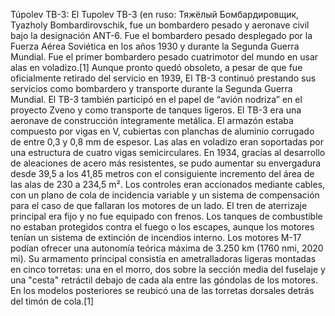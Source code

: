 Túpolev TB-3: El Tupolev TB-3 (en ruso: Тяжёлый Бомбардировщик, Tyazholy Bombardirovschik, fue un bombardero pesado y aeronave civil bajo la designación ANT-6. Fue el bombardero pesado desplegado por la Fuerza Aérea Soviética en los años 1930 y durante la Segunda Guerra Mundial. Fue el primer bombardero pesado cuatrimotor del mundo en usar alas en voladizo.[1]​ Aunque pronto quedó obsoleto, a pesar de que fue oficialmente retirado del servicio en 1939, El TB-3 continuó prestando sus servicios como bombardero y transporte durante la Segunda Guerra Mundial. El TB-3 también participó en el papel de “avión nodriza” en el proyecto Zveno y como transporte de tanques ligeros. El TB-3 era una aeronave de construcción íntegramente metálica. El armazón estaba compuesto por vigas en V, cubiertas con planchas de aluminio corrugado de entre 0,3 y 0,8 mm de espesor. Las alas en voladizo eran soportadas por una estructura de cuatro vigas semicirculares. En 1934, gracias al desarrollo de aleaciones de acero más resistentes, se pudo aumentar su envergadura desde 39,5 a los 41,85 metros con el consiguiente incremento del área de las alas de 230 a 234,5 m². Los controles eran accionados mediante cables, con un plano de cola de incidencia variable y un sistema de compensación para el caso de que fallaran los motores de un lado. El tren de aterrizaje principal era fijo y no fue equipado con frenos. Los tanques de combustible no estaban protegidos contra el fuego o los escapes, aunque los motores tenían un sistema de extinción de incendios interno. Los motores M-17 podían ofrecer una autonomía teórica máxima de 3.250 km (1760 nmi, 2020 mi). Su armamento principal consistía en ametralladoras ligeras montadas en cinco torretas: una en el morro, dos sobre la sección media del fuselaje y una "cesta" retráctil debajo de cada ala entre las góndolas de los motores. En los modelos posteriores se reubicó una de las torretas dorsales detrás del timón de cola.[1]​
